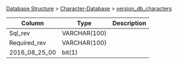 [Database Structure](Database-Structure) > [Character-Database](Character-Database) > [version_db_characters](version_db_characters)

Column | Type | Description
--- | --- | ---
Sql_rev | VARCHAR(100) | 
Required_rev | VARCHAR(100) | 
2016_08_25_00 | bit(1) | 

